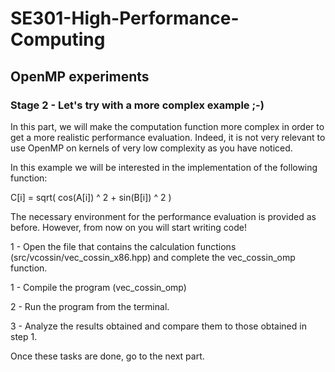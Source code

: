 # SE301-High-Performance-Computing
 
## OpenMP experiments

### Stage 2 - Let's try with a more complex example ;-)

In this part, we will make the computation function more complex in order to get a more realistic performance evaluation. Indeed, it is not very relevant to use OpenMP on kernels of very low complexity as you have noticed.

In this example we will be interested in the implementation of the following function:

C[i] = sqrt( cos(A[i]) ^ 2 + sin(B[i]) ^ 2 )


The necessary environment for the performance evaluation is provided as before. However, from now on you will start writing code!

1 - Open the file that contains the calculation functions (src/vcossin/vec_cossin_x86.hpp) and complete the vec_cossin_omp function.

1 - Compile the program (vec_cossin_omp)

2 - Run the program from the terminal.

3 - Analyze the results obtained and compare them to those obtained in step 1.

Once these tasks are done, go to the next part.
